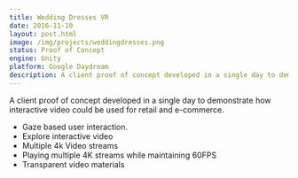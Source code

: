 ```yaml
---
title: Wedding Dresses VR
date: 2016-11-10
layout: post.html
image: /img/projects/weddingdresses.png
status: Proof of Concept
engine: Unity
platform: Google Daydream
description: A client proof of concept developed in a single day to demonstrate how interactive video could be used for retail and e-commerce.
---
```


A client proof of concept developed in a single day to demonstrate how interactive video could be used for retail and e-commerce.

- Gaze based user interaction.
- Explore interactive video
- Multiple 4k Video streams
- Playing multiple 4K streams while maintaining 60FPS
- Transparent video materials
